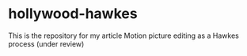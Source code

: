 # hollywood-hawkes
This is the repository for my article Motion picture editing as a Hawkes process (under review)
